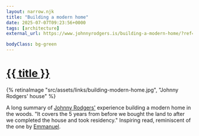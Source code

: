 ```yaml
---
layout: narrow.njk
title: "Building a modern home"
date: 2025-07-07T09:23:56+0000
tags: [architecture]
external_url: https://www.johnnyrodgers.is/building-a-modern-home/?ref=daniel.pizza

bodyClass: bg-green
---
```

<h1><a href="{{ external_url }}">{{ title }}</a></h1>

{% retinaImage "src/assets/links/building-modern-home.jpg", "Johnny Rodgers' house" %}

A long summary of [Johnny Rodgers'](https://twitter.com/johnnyrodgersis?ref=daniel.pizza "Johnny Rodgers on Twitter") experience building a modern home in the woods. "It covers the 5 years from before we bought the land to after we completed the house and took residency." Inspiring read, reminiscent of the one by [Emmanuel](https://twitter.com/equartey?ref=daniel.pizza "Emmanuel Quartey on Twitter").

